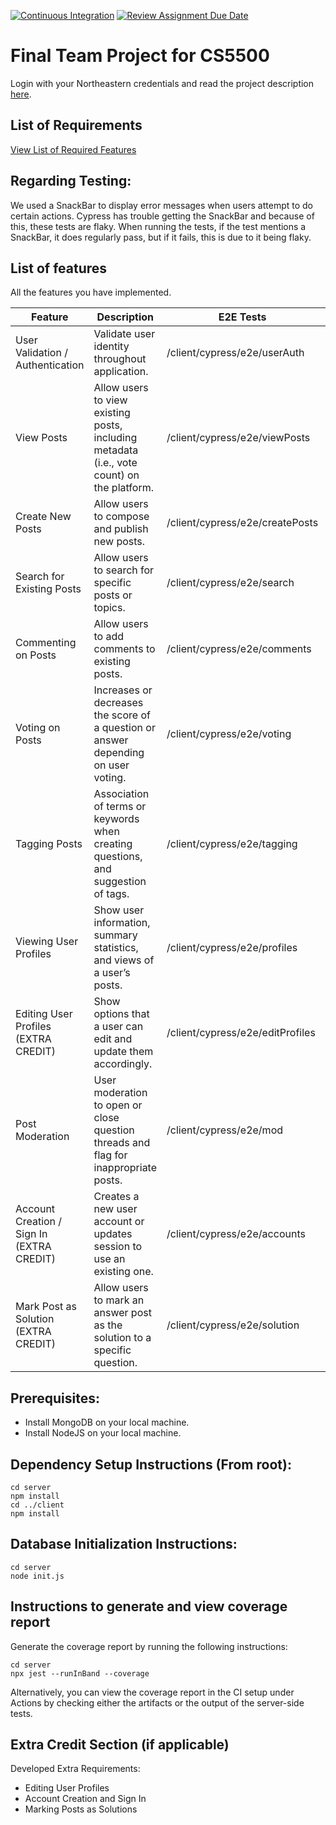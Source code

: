 [![Continuous Integration](https://github.com/CSE-316-Software-Development/final-project-marko-thean/actions/workflows/ci.yml/badge.svg)](https://github.com/CSE-316-Software-Development/final-project-marko-thean/actions/workflows/ci.yml)
[![Review Assignment Due Date](https://classroom.github.com/assets/deadline-readme-button-24ddc0f5d75046c5622901739e7c5dd533143b0c8e959d652212380cedb1ea36.svg)](https://classroom.github.com/a/37vDen4S)
# Final Team Project for CS5500

Login with your Northeastern credentials and read the project description [here](https://northeastern-my.sharepoint.com/:w:/g/personal/j_mitra_northeastern_edu/ETUqq9jqZolOr0U4v-gexHkBbCTAoYgTx7cUc34ds2wrTA?e=URQpeI).

## List of Requirements
[View List of Required Features](https://docs.google.com/document/d/1GK8ENPpDvcV6Z5iWohmAPjmR76EHyWVnKtPXWwGFc5w/edit?usp=sharing)

## Regarding Testing:
We used a SnackBar to display error messages when users attempt to do certain actions.
Cypress has trouble getting the SnackBar and because of this, these tests are flaky.
When running the tests, if the test mentions a SnackBar, it does regularly pass, but if it fails, this is due to it being flaky.


## List of features

All the features you have implemented. 


| Feature                                   | Description                                                                                | E2E Tests                        | Component Tests                                                                              | Jest Tests  ('<Endpoint>': <path/to/endpoint)                                                      |
|-------------------------------------------|--------------------------------------------------------------------------------------------|----------------------------------|----------------------------------------------------------------------------------------------|----------------------------------------------------------------------------------------------------|
| User Validation / Authentication          | Validate user identity throughout application.                                             | /client/cypress/e2e/userAuth     | /client/cypress/component/userAuth                                                           | '/user/validateAuth' & '/user/csrf-token': /server/tests/accounts                                  |
| View Posts                                | Allow users to view existing posts, including metadata (i.e., vote count) on the platform. | /client/cypress/e2e/viewPosts    | /client/cypress/component/viewPosts                                                          | '/question/getQuestion' & '/question/getQuestionByID/:qid': /server/tests/viewPosts                |
| Create New Posts                          | Allow users to compose and publish new posts.                                              | /client/cypress/e2e/createPosts  | /client/cypress/component/createPosts                                                        | '/question/addQuestion' & '/answer/addAnswer': /server/tests/createPosts                           |
| Search for Existing Posts                 | Allow users to search for specific posts or topics.                                        | /client/cypress/e2e/search       | /client/cypress/component/search                                                             | '/question/getQuestion': /server/tests/search                                                      |
| Commenting on Posts                       | Allow users to add comments to existing posts.                                             | /client/cypress/e2e/comments     | /client/cypress/component/comments                                                           | '/comment/addCommentToQuestion' & '/comment/addCommentToAnswer': /server/tests/comments            |
| Voting on Posts                           | Increases or decreases the score of a question or answer depending on user voting.         | /client/cypress/e2e/voting       | /client/cypress/component/voting                                                             | '/vote/addVoteTo{Question/Answer/Comment}': /server/tests/voting                                   |
| Tagging Posts                             | Association of terms or keywords when creating questions, and suggestion of tags.          | /client/cypress/e2e/tagging      | /client/cypress/component/tagging & /client/cypress/component/createPosts/new_question.cy.js | '/question/addQuestion': /server/tests/createPosts                                                 |
| Viewing User Profiles                     | Show user information, summary statistics, and views of a user’s posts.                    | /client/cypress/e2e/profiles     | /client/cypress/component/profiles                                                           | '/profile/view/:uid': /server/tests/profiles                                                       |
| Editing User Profiles (EXTRA CREDIT)      | Show options that a user can edit and update them accordingly.                             | /client/cypress/e2e/editProfiles | /client/cypress/component/editProfiles                                                       | '/profile/edit': /server/tests/profiles                                                            |
| Post Moderation                           | User moderation to open or close question threads and flag for inappropriate posts.        | /client/cypress/e2e/mod          | /client/cypress/component/mod                                                                | '/vote/addVoteTo{Question/Answer/Comment}' & '/isAuthorizedToVote/:voteType': /server/tests/voting |
| Account Creation / Sign In (EXTRA CREDIT) | Creates a new user account or updates session to use an existing one.                      | /client/cypress/e2e/accounts     | /client/cypress/component/accounts                                                           | '/user/login' & '/user/logout' & '/user/signUp': /server/tests/accounts                            |
| Mark Post as Solution (EXTRA CREDIT)      | Allow users to mark an answer post as the solution to a specific question.                 | /client/cypress/e2e/solution     | /client/cypress/component/solution                                                           | '/answer/markAnswerAsSolution': /server/tests/solution                                             |


## Prerequisites:
- Install MongoDB on your local machine.
- Install NodeJS on your local machine.

## Dependency Setup Instructions (From root):
```
cd server
npm install
cd ../client
npm install
```

## Database Initialization Instructions:
```
cd server
node init.js
```

## Instructions to generate and view coverage report 

Generate the coverage report by running the following instructions:
```
cd server
npx jest --runInBand --coverage
```
Alternatively, you can view the coverage report in the CI setup under Actions by checking either the artifacts or the
output of the server-side tests.

## Extra Credit Section (if applicable)
Developed Extra Requirements:
- Editing User Profiles
- Account Creation and Sign In
- Marking Posts as Solutions
